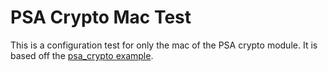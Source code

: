 # PSA Crypto Mac Test

This is a configuration test for only the mac of the PSA crypto module.
It is based off the [psa_crypto example](../../../examples/advanced_examples/psa_crypto/README.md).
